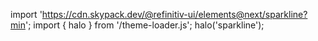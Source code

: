<!--
type: template
name: sparkline
-->

import 'https://cdn.skypack.dev/@refinitiv-ui/elements@next/sparkline?min';
import { halo } from '/theme-loader.js';
halo('sparkline');